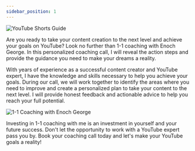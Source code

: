 ```yaml
---
sidebar_position: 1
---
```

![YouTube Shorts Guide](https://trafficbingoassets.s3.us-east-2.amazonaws.com/youtubeshortsbook.png)

Are you ready to take your content creation to the next level and achieve your goals on YouTube? Look no further than 1-1 coaching with Enoch George. In this personalized coaching call, I will reveal the action steps and provide the guidance you need to make your dreams a reality.

With years of experience as a successful content creator and YouTube expert, I have the knowledge and skills necessary to help you achieve your goals. During our call, we will work together to identify the areas where you need to improve and create a personalized plan to take your content to the next level. I will provide honest feedback and actionable advice to help you reach your full potential.

![1-1 Coaching with Enoch George](https://trafficbingoassets.s3.us-east-2.amazonaws.com/11+coaching+with+enoch+george.png)

Investing in 1-1 coaching with me is an investment in yourself and your future success. Don't let the opportunity to work with a YouTube expert pass you by. Book your coaching call today and let's make your YouTube goals a reality!


